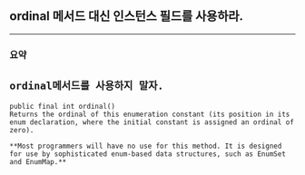 ## ordinal 메서드 대신 인스턴스 필드를 사용하라.
---
### 요약
`
ordinal메서드를 사용하지 말자.
`
---
```
public final int ordinal()
Returns the ordinal of this enumeration constant (its position in its enum declaration, where the initial constant is assigned an ordinal of zero).

**Most programmers will have no use for this method. It is designed for use by sophisticated enum-based data structures, such as EnumSet and EnumMap.**
```